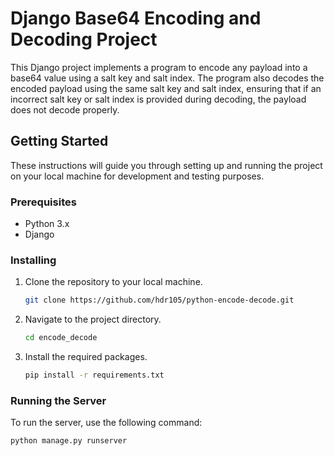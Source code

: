 # Django Base64 Encoding and Decoding Project

This Django project implements a program to encode any payload into a base64 value using a salt key and salt index. The program also decodes the encoded payload using the same salt key and salt index, ensuring that if an incorrect salt key or salt index is provided during decoding, the payload does not decode properly.

## Getting Started

These instructions will guide you through setting up and running the project on your local machine for development and testing purposes.

### Prerequisites

- Python 3.x
- Django

### Installing

1. Clone the repository to your local machine.

    ```sh
    git clone https://github.com/hdr105/python-encode-decode.git
    ```

2. Navigate to the project directory.

    ```sh
    cd encode_decode
    ```

3. Install the required packages.

    ```sh
    pip install -r requirements.txt
    ```

### Running the Server

To run the server, use the following command:

```sh
python manage.py runserver

